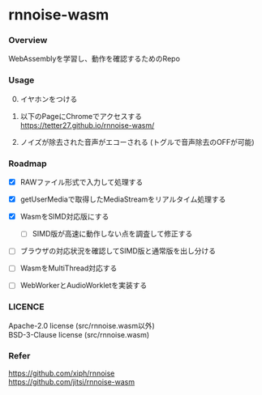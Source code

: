# rnnoise-wasm

### Overview
WebAssemblyを学習し、動作を確認するためのRepo  

### Usage
0. イヤホンをつける

1. 以下のPageにChromeでアクセスする  
https://tetter27.github.io/rnnoise-wasm/

2. ノイズが除去された音声がエコーされる (トグルで音声除去のOFFが可能)


### Roadmap
- [x] RAWファイル形式で入力して処理する
- [x] getUserMediaで取得したMediaStreamをリアルタイム処理する
- [x] WasmをSIMD対応版にする
  - [ ] SIMD版が高速に動作しない点を調査して修正する
- [ ] ブラウザの対応状況を確認してSIMD版と通常版を出し分ける
- [ ] WasmをMultiThread対応する
- [ ] WebWorkerとAudioWorkletを実装する


### LICENCE
 Apache-2.0 license (src/rnnoise.wasm以外)  
 BSD-3-Clause license (src/rnnoise.wasm)

### Refer
https://github.com/xiph/rnnoise  
https://github.com/jitsi/rnnoise-wasm
